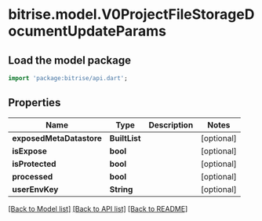 # bitrise.model.V0ProjectFileStorageDocumentUpdateParams

## Load the model package
```dart
import 'package:bitrise/api.dart';
```

## Properties
Name | Type | Description | Notes
------------ | ------------- | ------------- | -------------
**exposedMetaDatastore** | **BuiltList<int>** |  | [optional] 
**isExpose** | **bool** |  | [optional] 
**isProtected** | **bool** |  | [optional] 
**processed** | **bool** |  | [optional] 
**userEnvKey** | **String** |  | [optional] 

[[Back to Model list]](../README.md#documentation-for-models) [[Back to API list]](../README.md#documentation-for-api-endpoints) [[Back to README]](../README.md)


